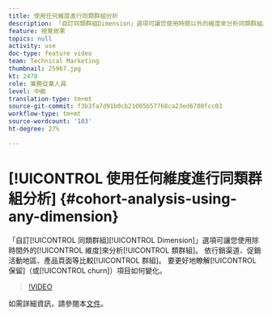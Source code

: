 ```yaml
---
title: 使用任何維度進行同類群組分析
description: 「自訂同類群組Dimension」選項可讓您使用時間以外的維度來分析同類群組。 依行銷渠道、促銷活動地區、產品頁面等比較群組。 以進一步瞭解維度項目的保留率（或流失率）變化。
feature: 視覺效果
topics: null
activity: use
doc-type: feature video
team: Technical Marketing
thumbnail: 25967.jpg
kt: 2478
role: 業務從業人員
level: 中級
translation-type: tm+mt
source-git-commit: f3b3fa7d91b0cb21005b57768ca23ed6700fcc03
workflow-type: tm+mt
source-wordcount: '103'
ht-degree: 27%

---
```



# [!UICONTROL 使用任何維度進行同類群組分析] {#cohort-analysis-using-any-dimension}

「自訂[!UICONTROL 同類群組][!UICONTROL Dimension]」選項可讓您使用除時間外的[!UICONTROL 維度]來分析[!UICONTROL 類群組]。 依行銷渠道、促銷活動地區、產品頁面等比較[!UICONTROL 群組]。 要更好地瞭解[!UICONTROL 保留]（或[!UICONTROL churn]）項目如何變化。

>[!VIDEO](https://video.tv.adobe.com/v/25967/?quality=12)

如需詳細資訊，請參閱本[文件](https://marketing.adobe.com/resources/help/zh_TW/analytics/analysis-workspace/cohort_analysis.html)。
